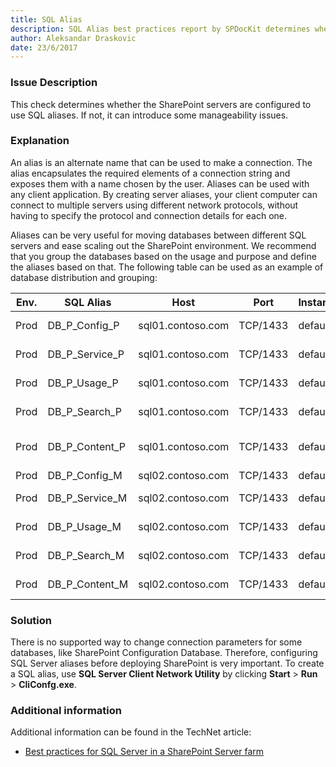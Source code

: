 ```yaml
---
title: SQL Alias
description: SQL Alias best practices report by SPDocKit determines whether the SharePoint servers are configured to use SQL aliases. If not, it can introduce some manageability issues.
author: Aleksandar Draskovic 
date: 23/6/2017
---
```

### Issue Description
This check determines whether the SharePoint servers are configured to use SQL aliases. If not, it can introduce some manageability issues.
### Explanation
An alias is an alternate name that can be used to make a connection. The alias encapsulates the required elements of a connection string and exposes them with a name chosen by the user. Aliases can be used with any client application. By creating server aliases, your client computer can connect to multiple servers using different network protocols, without having to specify the protocol and connection details for each one.

Aliases can be very useful for moving databases between different SQL servers and ease scaling out the SharePoint environment. We recommend that you group the databases based on the usage and purpose and define the aliases based on that. The following table can be used as an example of database distribution and grouping:

| Env. | SQL Alias      | Host              | Port     | Instance | Description                                  |
|------|----------------|-------------------|----------|----------|----------------------------------------------|
| Prod | DB_P_Config_P  | sql01.contoso.com | TCP/1433 | default  | SharePointConfig (principal)                 |
| Prod | DB_P_Service_P | sql01.contoso.com | TCP/1433 | default  | SharePoint Service App databases (principal) |
| Prod | DB_P_Usage_P   | sql01.contoso.com | TCP/1433 | default  | SharePointUsagedatabase (principal)          |
| Prod | DB_P_Search_P  | sql01.contoso.com | TCP/1433 | default  | SharePoint Search Databases (principal)      |
| Prod | DB_P_Content_P | sql01.contoso.com | TCP/1433 | default  | SharePoint Contentdatabases (principal)      |
| Prod | DB_P_Config_M  | sql02.contoso.com | TCP/1433 | default  | SharePointConfig (mirror)                    |
| Prod | DB_P_Service_M | sql02.contoso.com | TCP/1433 | default  | SharePoint Service App databases (mirror)    |
| Prod | DB_P_Usage_M   | sql02.contoso.com | TCP/1433 | default  | SharePointUsagedatabase (mirror)             |
| Prod | DB_P_Search_M  | sql02.contoso.com | TCP/1433 | default  | SharePoint Search Databases (mirror)         |
| Prod | DB_P_Content_M | sql02.contoso.com | TCP/1433 | default  | SharePoint Contentdatabases (mirror)         |
### Solution
There is no supported way to change connection parameters for some databases, like SharePoint Configuration Database. Therefore, configuring SQL Server aliases before deploying SharePoint is very important. To create a SQL alias, use **SQL Server Client Network Utility** by clicking **Start** > **Run** > **CliConfg.exe**.
### Additional information 
Additional information can be found in the TechNet article:
* [Best practices for SQL Server in a SharePoint Server farm](https://technet.microsoft.com/en-us/library/hh292622.aspx)